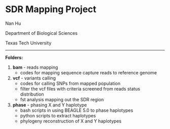 # SDR Mapping Project
Nan Hu

Department of Biological Sciences

Texas Tech University

---
**Folders:**
1. **bam** - reads mapping
   * codes for mapping sequence capture reads to reference genome
2. **vcf** - variants calling
   * codes for calling SNPs from mapped population
   * filter the vcf files with criteria screened from reads status distribution
   * fst analysis mapping out the SDR region
3. **phase** - phasing X and Y haplotype
   * bash scripts in using BEAGLE 5.0 to phase haplotypes
   * python scripts to extract haplotypes
   * phylogeny reconstruction of X and Y haplotypes
